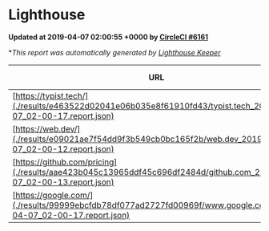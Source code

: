 
# Lighthouse

**Updated at 2019-04-07 02:00:55 +0000 by [CircleCI #6161](https://circleci.com/gh/ItinerisLtd/lighthouse-keeper-example/6161)**

**This report was automatically generated by [Lighthouse Keeper](https://github.com/itinerisltd/lighthouse-keeper)*

| URL | Performance | Accessibility | Best Practices | SEO | PWA | Updated At |
| --- | --- | --- | --- | --- | --- | --- |
| [https://typist.tech/](./results/e463522d02041e06b035e8f61910fd43/typist.tech_2019-04-07_02-00-17.report.json) | 1 |  |  |  |  | 2019-04-07T02:00:17.786Z |
| [https://web.dev/](./results/e09021ae7f54dd9f3b549cb0bc165f2b/web.dev_2019-04-07_02-00-12.report.json) | 0.96 | 0.93 | 0.93 | 0.96 | 1 | 2019-04-07T02:00:12.695Z |
| [https://github.com/pricing](./results/aae423b045c13965ddf45c696df2484d/github.com_2019-04-07_02-00-13.report.json) | 0.87 | 0.89 | 0.93 | 0.9 | 0.58 | 2019-04-07T02:00:13.106Z |
| [https://google.com/](./results/99999ebcfdb78df077ad2727fd00969f/www.google.com_2019-04-07_02-00-17.report.json) | 0.95 | 0.71 | 0.93 | 0.82 | 0.58 | 2019-04-07T02:00:17.418Z |
